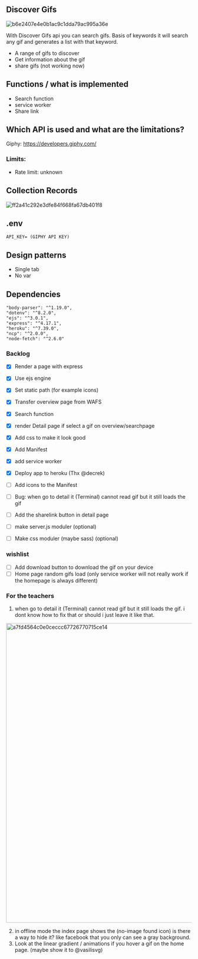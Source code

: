

## Discover Gifs

![b6e2407e4e0b1ac9c1dda79ac995a36e](https://user-images.githubusercontent.com/43183768/76777754-fb822b00-67a8-11ea-8205-f947d6ab9bb5.jpg)


With Discover Gifs api you can search gifs. Basis of keywords it will search any gif and generates a list with that keyword. 

* A range of gifs to discover
* Get information about the gif
* share gifs (not working now)

## Functions / what is implemented 
* Search function 
* service worker
* Share link 


## Which API is used and what are the limitations? 

Giphy:  https://developers.giphy.com/

### Limits:
* Rate limit: unknown

## Collection Records

<img width="" alt="ff2a41c292e3dfe84f668fa67db401f8" src="https://user-images.githubusercontent.com/43183768/76684882-c098bf80-660f-11ea-9b34-f6d7a9c46e7d.png">

## .env
``
API_KEY= (GIPHY API KEY)
``

## Design patterns
* Single tab
* No var

## Dependencies 

```
"body-parser": "^1.19.0",
"dotenv": "^8.2.0",
"ejs": "^3.0.1",
"express": "^4.17.1",
"heroku": "^7.39.0",
"ncp": "^2.0.0",
"node-fetch": "^2.6.0"
```

### Backlog
- [x] Render a page with express
- [x] Use ejs engine
- [x] Set static path (for example icons)
- [x] Transfer overview page from WAFS
- [x] Search function
- [x] render Detail page if select a gif on overview/searchpage
- [x] Add css to make it look good
- [x] Add Manifest 
- [x] add service worker
- [x] Deploy app to heroku (Thx @decrek)
- [ ] Add icons to the Manifest 
- [ ] Bug: when go to detail it (Terminal) cannot read gif but it still loads the gif 
- [ ] Add the sharelink button in detail page
- [ ] make server.js moduler (optional)
- [ ] Make css moduler (maybe sass) (optional)


### wishlist
- [ ] Add download button to download the gif on your device
- [ ] Home page random gifs load (only service worker will not really work if the homepage is always different)

### For the teachers 

1.  when go to detail it (Terminal) cannot read gif but it still loads the gif. i dont know how to fix that or should i just leave it like that.
<img width="811" alt="a7fd4564c0e0ceccc67726770715ce14" src="https://user-images.githubusercontent.com/43183768/77153725-937a6000-6a9a-11ea-9c35-b29b2822df94.png">

2. in offline mode the index page shows the (no-image found icon) is there a way to hide it? like facebook that you only can see a gray background.
3. Look at the linear gradient / animations if you hover a gif on the home page. (maybe show it to @vasilisvg)

